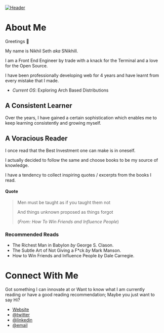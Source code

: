 [![Header](https://www.datocms-assets.com/48735/1622754889-githubbanner.png)](https://snikhill.tech)

# About Me

Greetings &#128075;

My name is Nikhil Seth _aka_ SNikhill.

I am a Front End Engineer by trade with a knack for
the Terminal and a love for the Open Source.

I have been professionally developing web for 4 years and have learnt from every
mistake that I made.

- *Current OS*: Exploring Arch Based Distributions

## A Consistent Learner

Over the years, I have gained a certain sophistication which enables me to keep
learning consistently and growing myself.

## A Voracious Reader

I once read that the Best Investment one can make is in oneself.

I actually decided to follow the same and choose books to be my source of
knowledge.

I have a tendency to collect inspiring quotes / excerpts from the books I read.

#### Quote

> Men must be taught as if you taught them not
>
> And things unknown proposed as things forgot
>
> (_From: How To Win Friends and Influence People_)

### Recommended Reads

-   The Richest Man in Babylon _by_ George S. Clason.
-   The Subtle Art of Not Giving a F\*ck _by_ Mark Manson.
-   How to Win Friends and Influence People _by_ Dale Carnegie.

# Connect With Me

Got something I can innovate at or Want to know what I am currently reading or
have a good reading recommendation; Maybe you just want to say Hi?

-   [Website](https://snikhill.tech/)
-   [@twitter](https://twitter.com/SethNikhill)
-   [@linkedin](https://www.linkedin.com/in/snikhill)
-   [@email](mailto:sethnikhil74@gmail.com)

